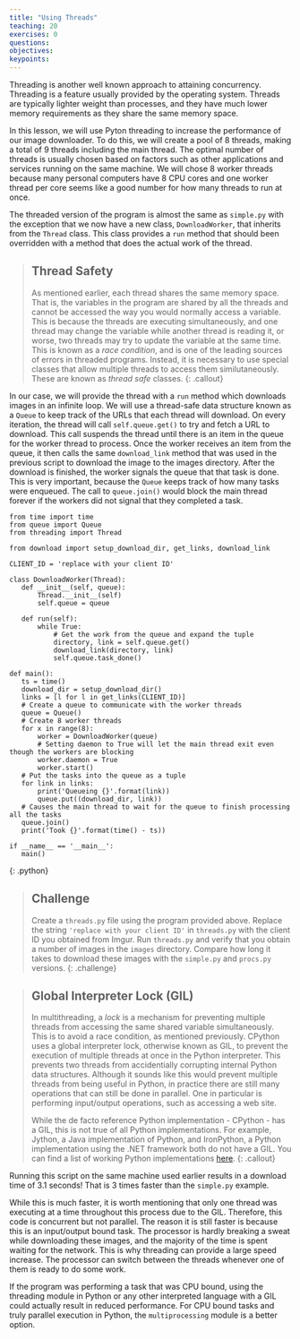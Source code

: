 ```yaml
---
title: "Using Threads"
teaching: 20
exercises: 0
questions:
objectives:
keypoints:
---
```

Threading is another well known approach to attaining concurrency. Threading is a feature usually provided by the 
operating system. Threads are typically lighter weight than processes, and they have much lower memory requirements as they share the same memory space.

In this lesson, we will use Pyton threading to increase the performance of our image downloader. To do this, we will create a pool of 8 threads, making 
a total of 9 threads including the main thread. The optimal number of threads is usually chosen based on factors such as other applications and 
services running on the same machine. We will chose 8 worker threads because many personal computers have 8 CPU cores and one worker thread per 
core seems like a good number for how many threads to run at once.

The threaded version of the program is almost the same as `simple.py` with the exception that we now have a new class, `DownloadWorker`, that inherits 
from the `Thread` class. This class provides a `run` method that should been overridden with a method that does the actual work of the thread.

> ## Thread Safety
> As mentioned earlier, each thread shares the same memory space. That is, the variables in the program are shared by all the threads and cannot be accessed
> the way you would normally access a variable. This is because the threads are executing simultaneously, and one thread may change the variable while
> another thread is reading it, or worse, two threads may try to update the variable at the same time. This is known as a *race condition*, and is one of
> the leading sources of errors in threaded programs. Instead, it is necessary to use special classes that allow multiple threads to access them
> similutaneously. These are known as *thread safe* classes.
{: .callout}

In our case, we will provide the thread with a `run` method which downloads images in an infinite loop. We will use a thread-safe data structure known 
as a `Queue` to keep track of the URLs that each thread will download. On every iteration, the thread will call `self.queue.get()` to try and fetch a
URL to download. This call suspends the thread until there is an item in the queue for the worker thread to process. Once the worker receives an item 
from the queue, it then calls the same `download_link` method that was used in the previous script to download the image to the images directory. After the download is 
finished, the worker signals the queue that that task is done. This is very important, because the `Queue` keeps track of how many tasks were enqueued. 
The call to `queue.join()` would block the main thread forever if the workers did not signal that they completed a task.

~~~
from time import time
from queue import Queue
from threading import Thread

from download import setup_download_dir, get_links, download_link

CLIENT_ID = 'replace with your client ID'

class DownloadWorker(Thread):
   def __init__(self, queue):
       Thread.__init__(self)
       self.queue = queue

   def run(self):
       while True:
           # Get the work from the queue and expand the tuple
           directory, link = self.queue.get()
           download_link(directory, link)
           self.queue.task_done()

def main():
   ts = time()
   download_dir = setup_download_dir()
   links = [l for l in get_links(CLIENT_ID)]
   # Create a queue to communicate with the worker threads
   queue = Queue()
   # Create 8 worker threads
   for x in range(8):
       worker = DownloadWorker(queue)
       # Setting daemon to True will let the main thread exit even though the workers are blocking
       worker.daemon = True
       worker.start()
   # Put the tasks into the queue as a tuple
   for link in links:
       print('Queueing {}'.format(link))
       queue.put((download_dir, link))
   # Causes the main thread to wait for the queue to finish processing all the tasks
   queue.join()
   print('Took {}'.format(time() - ts))

if __name__ == '__main__':
   main()
~~~
{: .python}

> ## Challenge
>
> Create a `threads.py` file using the program provided above. Replace the string `'replace with your client ID'` in 
> `threads.py` with the client ID you obtained from Imgur. Run `threads.py` and verify that you obtain a number of images in the `images`
> directory. Compare how long it takes to download these images with the `simple.py` and `procs.py` versions.
{: .challenge}

> ## Global Interpreter Lock (GIL)
> In multithreading, a *lock* is a mechanism for preventing multiple threads from accessing the same shared variable simultaneously. This is to avoid
> a race condition, as mentioned previously. CPython uses a global interpreter lock, otherwise known as GIL, to prevent the execution of multiple threads
> at once in the Python interpreter. This prevents two threads from accidentially corrupting internal Python data structures. Although it sounds like this
> would prevent multiple threads from being useful in Python, in practice there are still many operations that can still be done in parallel. One in
> particular is performing input/output operations, such as accessing a web site.
>
> While the de facto reference Python implementation - CPython - has a GIL, this is not true of all Python implementations. For example, Jython, a 
> Java implementation of Python, and IronPython, a Python implementation using the .NET framework both do not have a GIL. You can find a list of 
> working Python implementations [here](https://wiki.python.org/moin/PythonImplementations#Working_Implementations).
{: .callout}

Running this script on the same machine used earlier results in a download time of 3.1 seconds! That is 3 times faster than the `simple.py` example. 

While this is much faster, it is worth mentioning that only one thread was executing at a time throughout this process due to the GIL. 
Therefore, this code is concurrent but not parallel. The reason it is still faster is because this is an input/output bound task. The processor is hardly 
breaking a sweat while downloading these images, and the majority of the time is spent waiting for the network. This is why threading can provide 
a large speed increase. The processor can switch between the threads whenever one of them is ready to do some work. 

If the program was performing a task that was CPU bound, using the threading module in Python or any other interpreted language with a GIL could
actually result in reduced performance. For CPU bound tasks and truly parallel execution in Python, the `multiprocessing` module is a better option.



